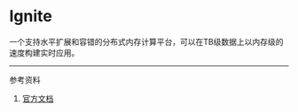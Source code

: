 # Ignite

一个支持水平扩展和容错的分布式内存计算平台，可以在TB级数据上以内存级的速度构建实时应用。









---

参考资料

1. [官方文档](https://www.ignite-service.cn/doc/java/BasicConcepts.html)

